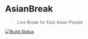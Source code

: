 # AsianBreak

> Line Break for East Asian People

[travis-image]: https://travis-ci.org/hakatashi/AsianBreak.svg?branch=master
[travis-url]: https://travis-ci.org/hakatashi/AsianBreak

[![Build Status][travis-image]][travis-url]
